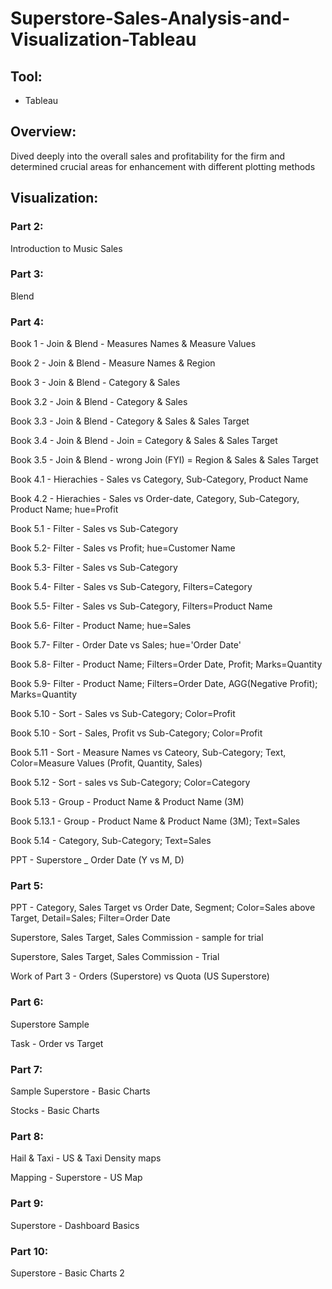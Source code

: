 # Superstore-Sales-Analysis-and-Visualization-Tableau


## Tool:

- Tableau

## Overview:

Dived deeply into the overall sales and profitability for the firm and determined crucial areas for enhancement with different plotting methods

## Visualization:

### Part 2:

Introduction to  Music Sales

### Part 3:

Blend

### Part 4:

Book 1 - Join & Blend - Measures Names & Measure Values

Book 2 - Join & Blend - Measure Names & Region

Book 3 - Join & Blend - Category & Sales

Book 3.2 - Join & Blend - Category & Sales

Book 3.3 - Join & Blend - Category & Sales & Sales Target

Book 3.4 - Join & Blend - Join = Category & Sales & Sales Target

Book 3.5 - Join & Blend - wrong Join (FYI) = Region & Sales & Sales Target

Book 4.1 - Hierachies - Sales vs Category, Sub-Category, Product Name

Book 4.2 - Hierachies - Sales vs Order-date, Category, Sub-Category, Product Name; hue=Profit

Book 5.1 - Filter - Sales vs Sub-Category

Book 5.2- Filter - Sales vs Profit; hue=Customer Name

Book 5.3- Filter - Sales vs Sub-Category

Book 5.4- Filter - Sales vs Sub-Category, Filters=Category

Book 5.5- Filter - Sales vs Sub-Category, Filters=Product Name

Book 5.6- Filter - Product Name; hue=Sales

Book 5.7- Filter - Order Date vs Sales; hue='Order Date'

Book 5.8- Filter - Product Name; Filters=Order Date, Profit; Marks=Quantity

Book 5.9- Filter - Product Name; Filters=Order Date, AGG(Negative Profit); Marks=Quantity

Book 5.10 - Sort - Sales vs Sub-Category; Color=Profit

Book 5.10 - Sort - Sales, Profit vs Sub-Category; Color=Profit

Book 5.11 - Sort - Measure Names vs Cateory, Sub-Category; Text, Color=Measure Values (Profit, Quantity, Sales)

Book 5.12 - Sort - sales vs Sub-Category; Color=Category

Book 5.13 - Group - Product Name & Product Name (3M)

Book 5.13.1 - Group - Product Name & Product Name (3M); Text=Sales

Book 5.14 - Category, Sub-Category; Text=Sales

PPT - Superstore _ Order Date (Y vs M, D)

### Part 5:
 
PPT - Category, Sales Target vs Order Date, Segment; Color=Sales above Target, Detail=Sales; Filter=Order Date

Superstore, Sales Target, Sales Commission - sample for trial

Superstore, Sales Target, Sales Commission - Trial

Work of Part 3 - Orders (Superstore) vs Quota (US Superstore)

### Part 6:

Superstore Sample

Task - Order vs Target

### Part 7:

Sample Superstore - Basic Charts

Stocks - Basic Charts

### Part 8: 

Hail & Taxi - US & Taxi Density maps

Mapping - Superstore - US Map

### Part 9:

Superstore - Dashboard Basics

### Part 10:

Superstore - Basic Charts 2


